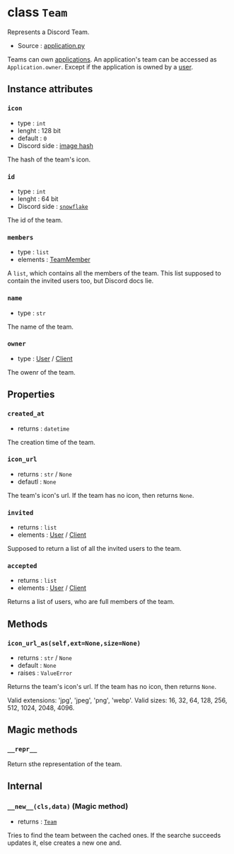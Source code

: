 # class `Team`

Represents a Discord Team.

- Source : [application.py](https://github.com/HuyaneMatsu/hata/blob/master/hata/discord/application.py)

Teams can own [applications](Application.md). An application's team can be
accessed as `Application.owner`. Except if the application is owned by a
[user](User.md).

## Instance attributes

### `icon`

- type : `int`
- lenght : 128 bit
- default : `0`
- Discord side : [image hash](https://github.com/discordapp/discord-api-docs/blob/master/docs/Reference.md#cdn-endpoints)

The hash of the team's icon.

### `id`

- type : `int`
- lenght : 64 bit
- Discord side : [`snowflake`](https://github.com/discordapp/discord-api-docs/blob/master/docs/Reference.md#snowflakes)

 The id of the team.
 
### `members`
 
 - type : `list`
 - elements : [TeamMember](TeamMember.md)
 
A `list`, which contains all the members of the team. This list supposed
to contain the invited users too, but Discord docs lie.

### `name`

- type : `str`

The name of the team.

### `owner`

- type : [User](User.md) / [Client](Client.md)

The owenr of the team.

## Properties

### `created_at`

- returns : `datetime`

The creation time of the team.

### `icon_url`

- returns : `str` / `None`
- defautl : `None`

The team's icon's url. If the team has no icon, then returns `None`.

### `invited`

- returns : `list`
- elements : [User](User.md) / [Client](Client.md)

Supposed to return a list of all the invited users to the team.

### `accepted`

- returns : `list`
- elements : [User](User.md) / [Client](Client.md)

Returns a list of users, who are full members of the team.

## Methods

### `icon_url_as(self,ext=None,size=None)`

- returns : `str` / `None`
- default : `None`
- raises : `ValueError`


Returns the team's icon's url.
If the team has no icon, then returns `None`.

Valid extensions: 'jpg', 'jpeg', 'png', 'webp'.
Valid sizes: 16, 32, 64, 128, 256, 512, 1024, 2048, 4096.

## Magic methods

### `__repr__`

Return sthe representation of the team.

## Internal

### `__new__(cls,data)` (Magic method)

- returns : [`Team`](Team.md)

Tries to find the team between the cached ones. If the searche succeeds
updates it, else creates a new one and.
